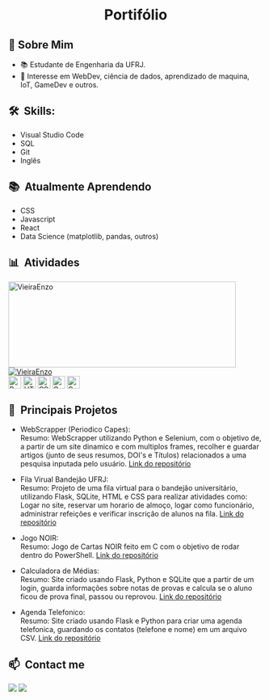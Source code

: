 <h1 align="center">Portifólio</h1>

<div>

  ## 🔭 Sobre Mim

  - 📚 Estudante de Engenharia da UFRJ.
  - 📜 Interesse em WebDev, ciência de dados, aprendizado de maquina, IoT, GameDev e outros.

  

</div>


<div>

  ## 🛠️ &nbsp;Skills:
  
  - Visual Studio Code
  - SQL
  - Git
  - Inglês
  
  
</div>


<div>

  ## 📚 &nbsp;Atualmente Aprendendo

  - CSS
  - Javascript
  - React
  - Data Science (matplotlib, pandas, outros)

</div>


<div>

  ## 📊 &nbsp;Atividades
  
  <a href="https://github.com/VieiraEnzo">
    <img width=450 height=170 align="center" alt="VieiraEnzo" src="https://github-readme-stats.vercel.app/api?username=VieiraEnzo&theme=dracula&show_icons=true&bg_color=0D1117&hide_border=true&count_private=true" />
  </a>
  
  <a href="https://github.com/VieiraEnzo">
    <img align="center" alt="VieiraEnzo" src="https://github-readme-stats.vercel.app/api/top-langs/?username=VieiraEnzo&theme=dracula&layout=compact&bg_color=0D1117&hide_border=true&count_private=true" />
  </a>
  
  <br>
  <img align="center" height=25 alt="Python" src="https://img.shields.io/badge/Python-14354C?style=for-the-badge&logo=python&logoColor=white">
  <img align="center" height=25 alt="HTML" src="https://img.shields.io/badge/HTML5-E34F26?style=for-the-badge&logo=html5&logoColor=white">
  <img align="center" height=25 alt="CSS" src="https://img.shields.io/badge/CSS3-1572B6?style=for-the-badge&logo=css3&logoColor=white">
  <img align="center" height=25 alt="C" src="https://img.shields.io/badge/C-00599C?style=for-the-badge&logo=c&logoColor=white">
  <img align="center" height=25 alt="C" src="https://img.shields.io/badge/Flask-000000?style=for-the-badge&logo=flask&logoColor=white">
  <br>
</div>


<div>

  ## 💾 &nbsp;Principais Projetos
  
  - WebScrapper (Periodico Capes): 
    <br>Resumo: WebScrapper utilizando Python e Selenium, com o objetivo de, a partir de um site dinamico e com multiplos frames, recolher e guardar artigos (junto de seus resumos, DOI's e Títulos) relacionados a uma pesquisa inputada pelo usuário. <a href="https://github.com/VieiraEnzo/WebScapper-PeriodicoCapes" target="_blank">Link do repositório</a>
  
  - Fila Virual Bandejâo UFRJ:
    <br>Resumo: Projeto de uma fila virtual para o bandejão universitário, utilizando Flask, SQLite, HTML e CSS para realizar atividades como: Logar no site, reservar um horario de almoço, logar como funcionário, administrar refeições e verificar inscrição de alunos na fila. <a href="https://github.com/VieiraEnzo/Fila-Bandeco" target="_blank">Link do repositório</a>
  
  - Jogo NOIR:
    <br>Resumo: Jogo de Cartas NOIR feito em C com o objetivo de rodar dentro do PowerShell. <a href="https://github.com/VieiraEnzo/Noir-Game" target="_blank">Link do repositório</a>
  
  - Calculadora de Médias:
    <br>Resumo: Site criado usando Flask, Python e SQLite que a partir de um login, guarda informações sobre notas de provas e calcula se o aluno ficou de prova final, passou ou reprovou. <a href="https://github.com/VieiraEnzo/Web-CaludoraMedia" target="_blank">Link do repositório</a>
  
  - Agenda Telefonico:
  <br>Resumo: Site criado usando Flask e Python para criar uma agenda telefonica, guardando os contatos (telefone e nome) em um arquivo CSV. <a href="https://github.com/VieiraEnzo/Web-AgendaTelefonica" target="_blank">Link do repositório</a>
   
</div>


<div>

  ## 📫 &nbsp;Contact me 
  
  <a href="https://www.linkedin.com/in/enzo-vieira-9a6745252/" target="_blank"> <img src="https://img.shields.io/badge/LinkedIn-0077B5?style=for-the-badge&logo=linkedin&logoColor=white"></a>
  <a href="mailto:vieira,enzof@gmail.com" target="_blank"> <img src="https://img.shields.io/badge/Gmail-D14836?style=for-the-badge&logo=gmail&logoColor=white"></a>
  
</div>
